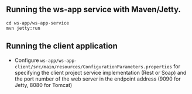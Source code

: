 
## Running the ws-app service with Maven/Jetty.

	cd ws-app/ws-app-service
	mvn jetty:run

## Running the client application

- Configure `ws-app/ws-app-client/src/main/resources/ConfigurationParameters.properties`
  for specifying the client project service implementation (Rest or Soap) and 
  the port number of the web server in the endpoint address (9090 for Jetty, 8080
  for Tomcat)
